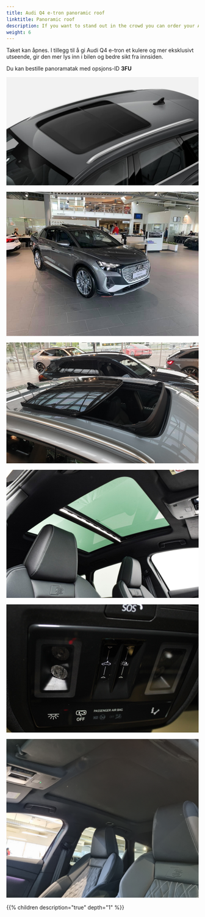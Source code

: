 ```yaml
---
title: Audi Q4 e-tron panoramic roof
linktitle: Panoramic roof
description: If you want to stand out in the crowd you can order your Audi Q4 e-tron with panoramic roof.
weight: 6
---
```


Taket kan åpnes. I tillegg til å gi Audi Q4 e-tron et kulere og mer eksklusivt utseende, gir den mer lys inn i bilen og bedre sikt fra innsiden.

Du kan bestille panoramatak med opsjons-ID **3FU** 

![Panoramic roof](panoramaroof.jpg "Panoramic roof")

![Panoramic roof](openroof.jpg "The roof can be tilted.")

![Panoramic roof](openroof_2.jpg "The roof can be fully opened giving the cabriolet feeling light")

![Panoric roof](inside.jpg "Roof cover both rear and front seats")

![Panoramic roof](control.jpg "The roof controls")

![Panoramic roof](insideclosed.jpg "Curtain closed")


{{% children description="true" depth="1" %}}
